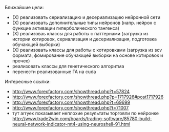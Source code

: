 Ближайшие цели:
  - (X) реализовать сериализацию и десериализацию нейронной сети
  - (X) реализовать дополнительные типы нейронов (напр. нейрон с функцие активации гиперболического тангенса)
  - (X) реализоваь классы для работы с паттернами (загрузка из истории котировок, сериализация и десериализация, подготовка обучающей выборки)
  - (X) реализовать классы для работы с котировками (загрузка из scv формата, фомирование обучающей выборки на основе котировок и прочее)
  - реализовать классы для генетического алгоритма
  - перенести реализованные ГА на cuda

Интересные ссылки:
 - http://www.forexfactory.com/showthread.php?t=57824
 - http://www.forexfactory.com/showthread.php?p=1717926#post1717926
 - http://www.forexfactory.com/showthread.php?t=69699
 - http://www.forexfactory.com/showthread.php?t=71007
 - тут arryex показывает неплохие результаты торговли по нейронке http://www.trade2win.com/boards/trading-software/85780-build-neural-network-indicator-mt4-using-neuroshell-91.html
